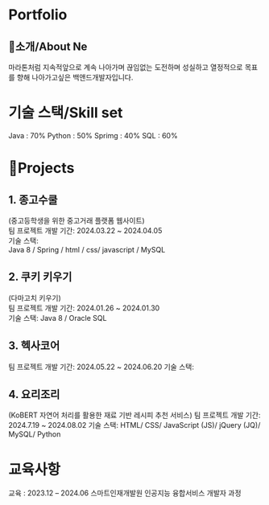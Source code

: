 # Portfolio     
## 👋소개/About Ne
마라톤처럼 지속적앞으로 계속 나아가며 끊임없는 도전하며 성실하고 열정적으로 목표를 향해 나아가고싶은 백앤드개발자입니다.

# 기술 스택/Skill set
Java : 70%
Python : 50%
Sprimg : 40%
SQL :  60%


# 📝Projects
## 1. 종고수쿨             
   (중고등학생을 위한 중고거래 플랫폼 웹사이트)     
   팀 프로젝트 개발 기간: 2024.03.22 ~ 2024.04.05    
   기술 스택:       
   Java 8 / Spring / html / css/ javascript / MySQL
   

## 2. 쿠키 키우기   
   (다마고치 키우기)   
   팀 프로젝트 개발 기간: 2024.01.26 ~ 2024.01.30   
   기술 스택: Java 8 / Oracle SQL

## 3. 헥사코어

   팀 프로젝트 개발 기간: 2024.05.22 ~ 2024.06.20
   기술 스택: 


## 4. 요리조리
   (KoBERT 자연어 처리를 활용한 재료 기반 레시피 추천 서비스)
   팀 프로젝트 개발 기간: 2024.7.19 ~ 2024.08.02
   기술 스택: HTML/ CSS/ JavaScript (JS)/ jQuery (JQ)/ MySQL/ Python
    

# 교육사항
교육 : 2023.12 – 2024.06	스마트인재개발원	인공지능 융합서비스 개발자 과정       
